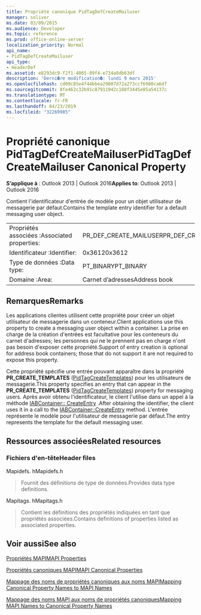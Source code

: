 ```yaml
---
title: Propriété canonique PidTagDefCreateMailuser
manager: soliver
ms.date: 03/09/2015
ms.audience: Developer
ms.topic: reference
ms.prod: office-online-server
localization_priority: Normal
api_name:
- PidTagDefCreateMailuser
api_type:
- HeaderDef
ms.assetid: e8293dc9-f2f1-4065-89f4-e734a8db63df
description: 'Derni�re modification�: lundi 9 mars 2015'
ms.openlocfilehash: cd09c85e4f44bbea29807d72a273ccf6980ca6df
ms.sourcegitcommit: 8fe462c32b91c87911942c188f3445e85a54137c
ms.translationtype: MT
ms.contentlocale: fr-FR
ms.lasthandoff: 04/23/2019
ms.locfileid: "32269985"
---
```

# <a name="pidtagdefcreatemailuser-canonical-property"></a><span data-ttu-id="e05c8-103">Propriété canonique PidTagDefCreateMailuser</span><span class="sxs-lookup"><span data-stu-id="e05c8-103">PidTagDefCreateMailuser Canonical Property</span></span>

  
  
<span data-ttu-id="e05c8-104">**S’applique à** : Outlook 2013 | Outlook 2016</span><span class="sxs-lookup"><span data-stu-id="e05c8-104">**Applies to**: Outlook 2013 | Outlook 2016</span></span> 
  
<span data-ttu-id="e05c8-105">Contient l'identificateur d'entrée de modèle pour un objet utilisateur de messagerie par défaut.</span><span class="sxs-lookup"><span data-stu-id="e05c8-105">Contains the template entry identifier for a default messaging user object.</span></span> 
  
|||
|:-----|:-----|
|<span data-ttu-id="e05c8-106">Propriétés associées :</span><span class="sxs-lookup"><span data-stu-id="e05c8-106">Associated properties:</span></span>  <br/> |<span data-ttu-id="e05c8-107">PR_DEF_CREATE_MAILUSER</span><span class="sxs-lookup"><span data-stu-id="e05c8-107">PR_DEF_CREATE_MAILUSER</span></span>  <br/> |
|<span data-ttu-id="e05c8-108">Identificateur :</span><span class="sxs-lookup"><span data-stu-id="e05c8-108">Identifier:</span></span>  <br/> |<span data-ttu-id="e05c8-109">0x3612</span><span class="sxs-lookup"><span data-stu-id="e05c8-109">0x3612</span></span>  <br/> |
|<span data-ttu-id="e05c8-110">Type de données :</span><span class="sxs-lookup"><span data-stu-id="e05c8-110">Data type:</span></span>  <br/> |<span data-ttu-id="e05c8-111">PT_BINARY</span><span class="sxs-lookup"><span data-stu-id="e05c8-111">PT_BINARY</span></span>  <br/> |
|<span data-ttu-id="e05c8-112">Domaine :</span><span class="sxs-lookup"><span data-stu-id="e05c8-112">Area:</span></span>  <br/> |<span data-ttu-id="e05c8-113">Carnet d’adresses</span><span class="sxs-lookup"><span data-stu-id="e05c8-113">Address book</span></span>  <br/> |
   
## <a name="remarks"></a><span data-ttu-id="e05c8-114">Remarques</span><span class="sxs-lookup"><span data-stu-id="e05c8-114">Remarks</span></span>

<span data-ttu-id="e05c8-115">Les applications clientes utilisent cette propriété pour créer un objet utilisateur de messagerie dans un conteneur.</span><span class="sxs-lookup"><span data-stu-id="e05c8-115">Client applications use this property to create a messaging user object within a container.</span></span> <span data-ttu-id="e05c8-116">La prise en charge de la création d'entrées est facultative pour les conteneurs du carnet d'adresses; les personnes qui ne le prennent pas en charge n'ont pas besoin d'exposer cette propriété.</span><span class="sxs-lookup"><span data-stu-id="e05c8-116">Support of entry creation is optional for address book containers; those that do not support it are not required to expose this property.</span></span> 
  
<span data-ttu-id="e05c8-117">Cette propriété spécifie une entrée pouvant apparaître dans la propriété **PR_CREATE_TEMPLATES** ([PidTagCreateTemplates](pidtagcreatetemplates-canonical-property.md)) pour les utilisateurs de messagerie.</span><span class="sxs-lookup"><span data-stu-id="e05c8-117">This property specifies an entry that can appear in the **PR_CREATE_TEMPLATES** ([PidTagCreateTemplates](pidtagcreatetemplates-canonical-property.md)) property for messaging users.</span></span> <span data-ttu-id="e05c8-118">Après avoir obtenu l'identificateur, le client l'utilise dans un appel à la méthode [IABContainer:: CreateEntry](iabcontainer-createentry.md) .</span><span class="sxs-lookup"><span data-stu-id="e05c8-118">After obtaining the identifier, the client uses it in a call to the [IABContainer::CreateEntry](iabcontainer-createentry.md) method.</span></span> <span data-ttu-id="e05c8-119">L'entrée représente le modèle pour l'utilisateur de messagerie par défaut.</span><span class="sxs-lookup"><span data-stu-id="e05c8-119">The entry represents the template for the default messaging user.</span></span> 
  
## <a name="related-resources"></a><span data-ttu-id="e05c8-120">Ressources associées</span><span class="sxs-lookup"><span data-stu-id="e05c8-120">Related resources</span></span>

### <a name="header-files"></a><span data-ttu-id="e05c8-121">Fichiers d'en-tête</span><span class="sxs-lookup"><span data-stu-id="e05c8-121">Header files</span></span>

<span data-ttu-id="e05c8-122">Mapidefs. h</span><span class="sxs-lookup"><span data-stu-id="e05c8-122">Mapidefs.h</span></span>
  
> <span data-ttu-id="e05c8-123">Fournit des définitions de type de données.</span><span class="sxs-lookup"><span data-stu-id="e05c8-123">Provides data type definitions.</span></span>
    
<span data-ttu-id="e05c8-124">Mapitags. h</span><span class="sxs-lookup"><span data-stu-id="e05c8-124">Mapitags.h</span></span>
  
> <span data-ttu-id="e05c8-125">Contient les définitions des propriétés indiquées en tant que propriétés associées.</span><span class="sxs-lookup"><span data-stu-id="e05c8-125">Contains definitions of properties listed as associated properties.</span></span>
    
## <a name="see-also"></a><span data-ttu-id="e05c8-126">Voir aussi</span><span class="sxs-lookup"><span data-stu-id="e05c8-126">See also</span></span>



[<span data-ttu-id="e05c8-127">Propriétés MAPI</span><span class="sxs-lookup"><span data-stu-id="e05c8-127">MAPI Properties</span></span>](mapi-properties.md)
  
[<span data-ttu-id="e05c8-128">Propriétés canoniques MAPI</span><span class="sxs-lookup"><span data-stu-id="e05c8-128">MAPI Canonical Properties</span></span>](mapi-canonical-properties.md)
  
[<span data-ttu-id="e05c8-129">Mappage des noms de propriétés canoniques aux noms MAPI</span><span class="sxs-lookup"><span data-stu-id="e05c8-129">Mapping Canonical Property Names to MAPI Names</span></span>](mapping-canonical-property-names-to-mapi-names.md)
  
[<span data-ttu-id="e05c8-130">Mappage des noms MAPI aux noms de propriétés canoniques</span><span class="sxs-lookup"><span data-stu-id="e05c8-130">Mapping MAPI Names to Canonical Property Names</span></span>](mapping-mapi-names-to-canonical-property-names.md)

